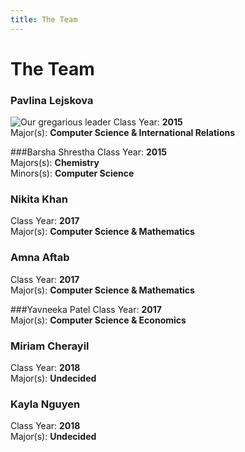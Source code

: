 ```yaml
---
title: The Team
---
```

# The Team
### Pavlina Lejskova <br> 
![Our gregarious leader](https://sites.google.com/a/mtholyoke.edu/the-ihart-team-spring-15/_/rsrc/1410832713150/the-team/pavlina-lejskova/profile.JPG?height=187&width=200)
Class Year: __2015__ <br>
Major(s): __Computer Science & International Relations__ <br>


###Barsha Shrestha
Class Year: __2015__ <br>
Majors(s): __Chemistry__ <br>
Minors(s): __Computer Science__

### Nikita Khan 
Class Year: __2017__<br>
Major(s): __Computer Science & Mathematics__ <br>

### Amna Aftab 
Class Year: __2017__ <br>
Major(s): __Computer Science & Mathematics__ <br>

###Yavneeka Patel
Class Year: __2017__ <br>
Major(s): __Computer Science & Economics__

### Miriam Cherayil
Class Year: __2018__ <br>
Major(s): __Undecided__

### Kayla Nguyen
Class Year: __2018__ <br>
Major(s): __Undecided__
